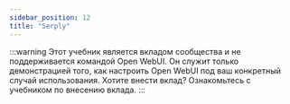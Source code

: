 ```yaml
---
sidebar_position: 12
title: "Serply"
---
```


:::warning
Этот учебник является вкладом сообщества и не поддерживается командой Open WebUI. Он служит только демонстрацией того, как настроить Open WebUI под ваш конкретный случай использования. Хотите внести вклад? Ознакомьтесь с учебником по внесению вклада.
:::
